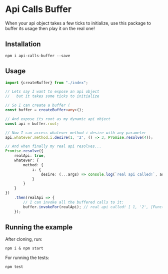 # Api Calls Buffer
When your api object takes a few ticks to initialize, use this package to buffer its usage then play it on the real one!

## Installation
```
npm i api-calls-buffer --save
```

## Usage
```typescript
import {createBuffer} from "./index";

// Lets say I want to expose an api object
//   but it takes some ticks to initialize

// So I can create a buffer (
const buffer = createBuffer<any>();

// And expose its root as my dynamic api object
const api = buffer.root;

// Now I can access whatever method i desire with any parameter
api.whatever.method.i.desire(1, '2', () => 3, Promise.resolve(4));

// And when finally my real api resolves...
Promise.resolve({
    realApi: true,
    whatever: {
        method: {
            i: {
                desire: (...args) => console.log(`real api called!`, args)
            }
        }
    }
})
    .then(realApi => {
        // I can invoke all the buffered calls to it:
        buffer.invokeFor(realApi); // real api called! [ 1, '2', [Function], Promise { 4 } ]
    });
```

## Running the example
After cloning, run:
```
npm i & npm start
```

For running the tests:
```
npm test
```